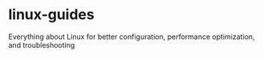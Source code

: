 # linux-guides

Everything about Linux for better configuration, performance optimization, and troubleshooting

